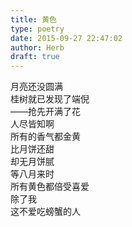 ```yaml
---  
title: 黄色  
type: poetry  
date: 2015-09-27 22:47:02  
author: Herb  
draft: true
---    
```

月亮还没圆满    
桂树就已发现了端倪    
——抢先开满了花    
人尽皆知啊    
所有的香气都金黄    
比月饼还甜    
却无月饼腻    
等八月来时    
所有黄色都倍受喜爱    
除了我    
这不爱吃螃蟹的人  
